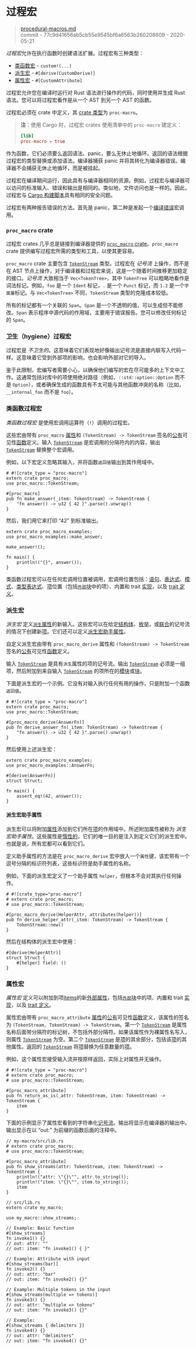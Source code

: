 # 过程宏

> [procedural-macros.md](https://github.com/rust-lang/reference/blob/master/src/procedural-macros.md)
> <br />
> commit - 77c9d41656ab5cb55e9545bf6a6563b260208609 - 2020-05-21

*过程宏*允许在执行函数时创建语法扩展。过程宏有三种类型：

* [类函数宏][Function-like macros] - `custom!(...)`
* [派生宏][Derive macros] - `#[derive(CustomDerive)]`
* [属性宏][Attribute macros] - `#[CustomAttribute]`

过程宏允许您在编译时运行对 Rust 语法进行操作的代码，同时使用并生成 Rust 语法。您可以将过程宏看作是从一个 AST 到另一个 AST 的函数。

过程宏必须在 crate 中定义，其 [crate 类型][crate type]为 `proc-macro`。

> **注**：使用 Cargo 时，过程宏 crates 使用清单中的 `proc-macro` 建定义：
>
> ```toml
> [lib]
> proc-macro = true
> ```

作为函数，它们必须要么返回语法、panic，要么无休止地循环。返回的语法根据过程宏的类型替换或添加语法。编译器捕获 panic 并将其转化为编译器错误。编译器不会捕获无休止地循环，而是被挂起。

过程宏在编译期间运行，因此具有与编译器相同的资源。例如，过程宏与编译器可以访问的标准输入、错误和输出是相同的。类似地，文件访问也是一样的。因此，过程宏与 [Cargo 构建脚本][Cargo's
build scripts]具有相同的安全问题。

过程宏有两种报告错误的方法。首先是 panic，第二种是发起一个[编译错误][`compile_error`]宏调用。

### `proc_macro` crate

过程宏 crates 几乎总是链接到编译器提供的 [`proc_macro` crate]。`proc_macro` crate 提供编写过程宏所需的类型和工具，以使其更容易。

`proc_macro` crate 主要包含 [`TokenStream`] 类型。过程宏在 *记号流* 上操作，而不是在 AST 节点上操作，对于编译器和过程宏来说，这是一个随着时间推移更加稳定的接口。*记号流* 大致相当于 `Vec<TokenTree>`，其中 `TokenTree` 可以粗略地看作是词法标记。例如，`foo` 是一个 `Ident` 标记，`.` 是一个 `Punct` 标记，而 `1.2` 是一个`字面量`标记。与 `Vec<TokenTree>` 不同，`TokenStream` 类型的克隆成本较低。

所有的标记都有一个关联的 `Span`。`Span` 是一个不透明的值，可以生成但不能修改。`Span` 表示程序中源代码的作用域，主要用于错误报告。您可以修改任何标记的 `Span`。

### 卫生（hygiene）过程宏

过程宏是 *不卫生的*。这意味着它们表现地好像输出记号流是直接内联写入代码一样。这意味着它受到外部项的影响，也会影响外部对它的导入。

鉴于此限制，宏编写者需要小心，以确保他们编写的宏在尽可能多的上下文中工作。这通常包括对库中的项使用绝对路径（例如，`::std::option::Option` 而不是 `Option`），或者确保生成的函数具有不太可能与其他函数冲突的名称（比如，`__internal_foo` 而不是 `foo`）。

### 类函数过程宏

*类函数过程宏* 是使用宏调用运算符（`!`）调用的过程宏。

这些宏由带有 `proc_macro` [属性][attribute]和 `(TokenStream) -> TokenStream` 签名的[公有][public]可见性[函数][function]定义。输入 [`TokenStream`] 是宏调用的分隔符内的内容，输出 [`TokenStream`] 替换整个宏调用。

例如，以下宏定义忽略其输入，并将函数`返回值`输出到其作用域中。

<!-- ignore: test doesn't support proc-macro -->
```rust,ignore
# #![crate_type = "proc-macro"]
extern crate proc_macro;
use proc_macro::TokenStream;

#[proc_macro]
pub fn make_answer(_item: TokenStream) -> TokenStream {
    "fn answer() -> u32 { 42 }".parse().unwrap()
}
```

然后，我们用它来打印 “42” 到标准输出。

<!-- ignore: requires external crates -->
```rust,ignore
extern crate proc_macro_examples;
use proc_macro_examples::make_answer;

make_answer!();

fn main() {
    println!("{}", answer());
}
```

类函数过程宏可以在任何宏调用位置被调用，宏调用位置包括：[语句][statements]、[表达式][expressions]、[模式][patterns]、[类型表达式][type
expressions]、[项][item]位置（包括[`外部`块][`extern` blocks]中的项）、内置和 trait [实现][implementations]，以及 [trait 定义][trait definitions]。

### 派生宏

*派生宏* 定义[`派生`属性][`derive` attribute]的新输入。这些宏可以在给定[结构体][struct]、[枚举][enum]，或[联合][union]的记号流的情况下创建新[项][items]。它们还可以定义[派生宏助手属性][derive macro helper attributes]。

自定义派生宏由带有 `proc_macro_derive` 属性和 `(TokenStream) -> TokenStream` 签名的[公有][public]可见性[函数][function]定义。

输入 [`TokenStream`] 是具有`派生`属性的项的记号流。输出 [`TokenStream`] 必须是一组项，然后附加到来自输入
[`TokenStream`] 的项所在的[模块][module]或[块][block]。

下面是派生宏的一个示例。它没有对输入执行任何有用的操作，只是附加一个函数`返回值`。

<!-- ignore: test doesn't support proc-macro -->
```rust,ignore
# #![crate_type = "proc-macro"]
extern crate proc_macro;
use proc_macro::TokenStream;

#[proc_macro_derive(AnswerFn)]
pub fn derive_answer_fn(_item: TokenStream) -> TokenStream {
    "fn answer() -> u32 { 42 }".parse().unwrap()
}
```

然后使用上述派生宏：

<!-- ignore: requires external crates -->
```rust,ignore
extern crate proc_macro_examples;
use proc_macro_examples::AnswerFn;

#[derive(AnswerFn)]
struct Struct;

fn main() {
    assert_eq!(42, answer());
}
```

#### 派生宏助手属性

派生宏可以将附加[属性][attributes]添加到它们所在[项][item]的作用域中。所述附加属性被称为 *派生宏助手属性*。这些属性是[惰性的][inert]，它们的唯一目的是注入到定义它们的派生宏中。也就是说，所有宏都可以看到它们。

定义助手属性的方法是在
`proc_macro_derive` 宏中放入一个`属性`键，该宏带有一个逗号分隔的标识符列表，这些标识符是助手属性的名称。

例如，下面的派生宏定义了一个助手属性
`helper`，但根本不会对其执行任何操作。

<!-- ignore: test doesn't support proc-macro -->
```rust,ignore
# #![crate_type="proc-macro"]
# extern crate proc_macro;
# use proc_macro::TokenStream;

#[proc_macro_derive(HelperAttr, attributes(helper))]
pub fn derive_helper_attr(_item: TokenStream) -> TokenStream {
    TokenStream::new()
}
```

然后在结构体的派生宏中使用：

<!-- ignore: requires external crates -->
```rust,ignore
#[derive(HelperAttr)]
struct Struct {
    #[helper] field: ()
}
```

### 属性宏

*属性宏* 定义可以附加到项[items]的新[外部属性][attributes]，包括[`外部`块][`extern` blocks]中的项、内置和 trait 
[实现][implementations]，以及 [trait 定义][trait definitions]。

属性宏由带有
`proc_macro_attribute` [属性][attribute]的[公有][public]可见性[函数][function]定义，该属性的签名为 `(TokenStream,
TokenStream) -> TokenStream`。第一个 [`TokenStream`] 是属性名称后面带分隔符的标记树，不包括外部分隔符。如果该属性作为裸属性名写入，则属性 [`TokenStream`] 为空。第二个 [`TokenStream`]
是[项][item]的其余部分，包括该[项][item]的其他属性。返回的 [`TokenStream`] 将[项][item]替换为任意数量的[项][items]。

例如，这个属性宏接受输入流并按原样返回，实际上对属性并无操作。

<!-- ignore: test doesn't support proc-macro -->
```rust,ignore
# #![crate_type = "proc-macro"]
# extern crate proc_macro;
# use proc_macro::TokenStream;

#[proc_macro_attribute]
pub fn return_as_is(_attr: TokenStream, item: TokenStream) -> TokenStream {
    item
}
```

下面的示例显示了属性宏看到的字符串化[记号流][`TokenStream`s]。输出将显示在编译器的输出中。输出显示在以 “out:” 为前缀的函数后面的注释中。

<!-- ignore: test doesn't support proc-macro -->
```rust,ignore
// my-macro/src/lib.rs
# extern crate proc_macro;
# use proc_macro::TokenStream;

#[proc_macro_attribute]
pub fn show_streams(attr: TokenStream, item: TokenStream) -> TokenStream {
    println!("attr: \"{}\"", attr.to_string());
    println!("item: \"{}\"", item.to_string());
    item
}
```

<!-- ignore: requires external crates -->
```rust,ignore
// src/lib.rs
extern crate my_macro;

use my_macro::show_streams;

// Example: Basic function
#[show_streams]
fn invoke1() {}
// out: attr: ""
// out: item: "fn invoke1() { }"

// Example: Attribute with input
#[show_streams(bar)]
fn invoke2() {}
// out: attr: "bar"
// out: item: "fn invoke2() {}"

// Example: Multiple tokens in the input
#[show_streams(multiple => tokens)]
fn invoke3() {}
// out: attr: "multiple => tokens"
// out: item: "fn invoke3() {}"

// Example:
#[show_streams { delimiters }]
fn invoke4() {}
// out: attr: "delimiters"
// out: item: "fn invoke4() {}"
```

[Attribute macros]: #属性宏
[Cargo's build scripts]: ../cargo/reference/build-scripts.html
[Derive macros]: #派生宏
[Function-like macros]: #类函数过程宏
[`TokenStream`]: ../proc_macro/struct.TokenStream.html
[`TokenStream`s]: ../proc_macro/struct.TokenStream.html
[`compile_error`]: ../std/macro.compile_error.html
[`derive` attribute]: attributes/derive.md
[`extern` blocks]: items/external-blocks.md
[`macro_rules`]: macros-by-example.md
[`proc_macro` crate]: ../proc_macro/index.html
[attribute]: attributes.md
[attributes]: attributes.md
[block]: expressions/block-expr.md
[crate type]: linkage.md
[derive macro helper attributes]: #派生宏助手属性
[enum]: items/enumerations.md
[expressions]: expressions.md
[function]: items/functions.md
[implementations]: items/implementations.md
[inert]: attributes.md#active-and-inert-attributes
[item]: items.md
[items]: items.md
[module]: items/modules.md
[patterns]: patterns.md
[public]: visibility-and-privacy.md
[statements]: statements.md
[struct]: items/structs.md
[trait definitions]: items/traits.md
[type expressions]: types.md#type-expressions
[type]: types.md
[union]: items/unions.md
